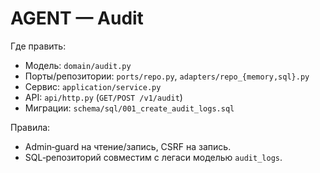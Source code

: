 # AGENT — Audit

Где править:
- Модель: `domain/audit.py`
- Порты/репозитории: `ports/repo.py`, `adapters/repo_{memory,sql}.py`
- Сервис: `application/service.py`
- API: `api/http.py` (`GET/POST /v1/audit`)
- Миграции: `schema/sql/001_create_audit_logs.sql`

Правила:
- Admin‑guard на чтение/запись, CSRF на запись.
- SQL‑репозиторий совместим с легаси моделью `audit_logs`.

